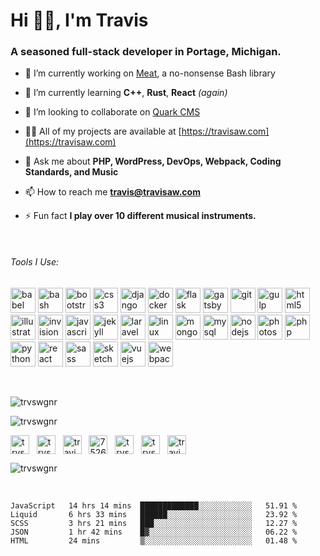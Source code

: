 <h1 align="left">Hi 👋🏼, I'm Travis</h1>
<h3 align="left">A seasoned full-stack developer in Portage, Michigan.</h3>

- 🔭 I’m currently working on [Meat](https://github.com/trvswgnr/meat), a no-nonsense Bash library

- 🌱 I’m currently learning **C++**, **Rust**, **React** *(again)*

- 👯 I’m looking to collaborate on [Quark CMS](https://github.com/trvswgnr/quark-cms)

- 👨‍💻 All of my projects are available at [https://travisaw.com](https://travisaw.com)

- 💬 Ask me about **PHP, WordPress, DevOps, Webpack, Coding Standards, and Music**

- 📫 How to reach me **travis@travisaw.com**

- ⚡ Fun fact **I play over 10 different musical instruments.**

&nbsp;
###### Tools I Use:
<p align="left">
    <img src="https://cdn.jsdelivr.net/gh/devicons/devicon/icons/babel/babel-original.svg" alt="babel" width="40" height="40"/>
	<img src="https://www.vectorlogo.zone/logos/gnu_bash/gnu_bash-icon.svg" alt="bash" width="40" height="40"/>
	<img src="https://cdn.jsdelivr.net/gh/devicons/devicon/icons/bootstrap/bootstrap-original.svg" alt="bootstrap" width="40" height="40"/>
	<img src="https://cdn.jsdelivr.net/gh/devicons/devicon/icons/css3/css3-original.svg" alt="css3" width="40" height="40"/>
	<img src="https://cdn.jsdelivr.net/gh/devicons/devicon/icons/django/django-original.svg" alt="django" width="40" height="40"/>
	<img src="https://cdn.jsdelivr.net/gh/devicons/devicon/icons/docker/docker-original.svg" alt="docker" width="40" height="40"/>
	<img src="https://www.vectorlogo.zone/logos/pocoo_flask/pocoo_flask-icon.svg" alt="flask" width="40" height="40"/>
	<img src="https://www.vectorlogo.zone/logos/gatsbyjs/gatsbyjs-icon.svg" alt="gatsby" width="40" height="40"/>
	<img src="https://www.vectorlogo.zone/logos/git-scm/git-scm-icon.svg" alt="git" width="40" height="40"/>
	<img src="https://cdn.jsdelivr.net/gh/devicons/devicon/icons/gulp/gulp-original.svg" alt="gulp" width="40" height="40"/>
	<img src="https://cdn.jsdelivr.net/gh/devicons/devicon/icons/html5/html5-original.svg" alt="html5" width="40" height="40"/>
	<img src="https://www.vectorlogo.zone/logos/adobe_illustrator/adobe_illustrator-icon.svg" alt="illustrator" width="40" height="40"/>
	<img src="https://www.vectorlogo.zone/logos/invisionapp/invisionapp-icon.svg" alt="invision" width="40" height="40"/>
	<img src="https://cdn.jsdelivr.net/gh/devicons/devicon/icons/javascript/javascript-original.svg" alt="javascript" width="40" height="40"/>
	<img src="https://www.vectorlogo.zone/logos/jekyllrb/jekyllrb-icon.svg" alt="jekyll" width="40" height="40"/>
	<img src="https://cdn.jsdelivr.net/gh/devicons/devicon/icons/laravel/laravel-original.svg" alt="laravel" width="40" height="40"/>
	<img src="https://cdn.jsdelivr.net/gh/devicons/devicon/icons/linux/linux-original.svg" alt="linux" width="40" height="40"/>
	<img src="https://cdn.jsdelivr.net/gh/devicons/devicon/icons/mongodb/mongodb-original.svg" alt="mongodb" width="40" height="40"/>
	<img src="https://cdn.jsdelivr.net/gh/devicons/devicon/icons/mysql/mysql-original.svg" alt="mysql" width="40" height="40"/>
	<img src="https://cdn.jsdelivr.net/gh/devicons/devicon/icons/nodejs/nodejs-original.svg" alt="nodejs" width="40" height="40"/>
	<img src="https://cdn.jsdelivr.net/gh/devicons/devicon/icons/photoshop/photoshop-original.svg" alt="photoshop" width="40" height="40"/>
	<img src="https://cdn.jsdelivr.net/gh/devicons/devicon/icons/php/php-original.svg" alt="php" width="40" height="40"/>
	<img src="https://cdn.jsdelivr.net/gh/devicons/devicon/icons/python/python-original.svg" alt="python" width="40" height="40"/>
	<img src="https://cdn.jsdelivr.net/gh/devicons/devicon/icons/react/react-original.svg" alt="react" width="40" height="40"/>
	<img src="https://cdn.jsdelivr.net/gh/devicons/devicon/icons/sass/sass-original.svg" alt="sass" width="40" height="40"/>
	<img src="https://www.vectorlogo.zone/logos/sketchapp/sketchapp-icon.svg" alt="sketch" width="40" height="40"/>
	<img src="https://cdn.jsdelivr.net/gh/devicons/devicon/icons/vuejs/vuejs-original.svg" alt="vuejs" width="40" height="40"/>
	<img src="https://cdn.jsdelivr.net/gh/devicons/devicon/icons/webpack/webpack-original.svg" alt="webpack" width="40" height="40"/>
</p>

&nbsp;

<p align="left"><img src="https://github-readme-stats.vercel.app/api/top-langs/?username=trvswgnr&layout=compact&hide=html" alt="trvswgnr" />&nbsp;</p>

<p align="left"><img src="https://github-readme-stats.vercel.app/api?username=trvswgnr&show_icons=true" alt="trvswgnr" /></p>

<p align="left">
<a href="https://codepen.io/trvswgnr" target="blank"><img align="center" src="https://cdn.jsdelivr.net/npm/simple-icons@3.0.1/icons/codepen.svg" alt="trvswgnr" height="30" width="30" /></a>&nbsp;&nbsp;
<a href="https://twitter.com/trvswgnr" target="blank"><img align="center" src="https://cdn.jsdelivr.net/npm/simple-icons@3.0.1/icons/twitter.svg" alt="trvswgnr" height="30" width="30" /></a>&nbsp;&nbsp;
<a href="https://linkedin.com/in/travisawagner" target="blank"><img align="center" src="https://cdn.jsdelivr.net/npm/simple-icons@3.0.1/icons/linkedin.svg" alt="travisawagner" height="30" width="30" /></a>&nbsp;&nbsp;
<a href="https://stackoverflow.com/users/7526899" target="blank"><img align="center" src="https://cdn.jsdelivr.net/npm/simple-icons@3.0.1/icons/stackoverflow.svg" alt="7526899" height="30" width="30" /></a>&nbsp;&nbsp;
<a href="https://fb.com/trvswgnr" target="blank"><img align="center" src="https://cdn.jsdelivr.net/npm/simple-icons@3.0.1/icons/facebook.svg" alt="trvswgnr" height="30" width="30" /></a>&nbsp;&nbsp;
<a href="https://instagram.com/trvswgnr" target="blank"><img align="center" src="https://cdn.jsdelivr.net/npm/simple-icons@3.0.1/icons/instagram.svg" alt="trvswgnr" height="30" width="30" /></a>&nbsp;&nbsp;
<a href="https://www.behance.net/traviswagner" target="blank"><img align="center" src="https://cdn.jsdelivr.net/npm/simple-icons@3.0.1/icons/behance.svg" alt="traviswagner" height="30" width="30" /></a>
</p>

<p align="left"> <img src="https://komarev.com/ghpvc/?username=trvswgnr" alt="trvswgnr" /> </p>

&nbsp;

<!--START_SECTION:waka-->
```text
JavaScript   14 hrs 14 mins  █████████████░░░░░░░░░░░░   51.91 % 
Liquid       6 hrs 33 mins   ██████░░░░░░░░░░░░░░░░░░░   23.92 % 
SCSS         3 hrs 21 mins   ███░░░░░░░░░░░░░░░░░░░░░░   12.27 % 
JSON         1 hr 42 mins    █▓░░░░░░░░░░░░░░░░░░░░░░░   06.22 % 
HTML         24 mins         ▒░░░░░░░░░░░░░░░░░░░░░░░░   01.48 % 
```
<!--END_SECTION:waka-->
